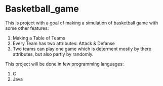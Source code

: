 # Basketball_game
This is project with a goal of making a simulation of basketball game with some other features:
  1. Making a Table of Teams
  2. Every Team has two attributes: Attack & Defanse
  3. Two teams can play one game which is determent mostly by there attributes, but also partly by randomly.

This project will be done in few programming languages:
  1. C
  2. Java
